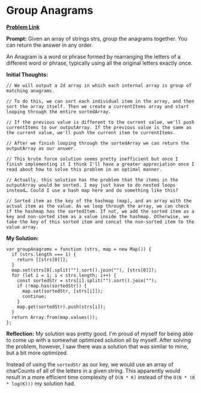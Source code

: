 # Group Anagrams

[**Problem Link**](https://leetcode.com/problems/group-anagrams)

**Prompt:** Given an array of strings strs, group the anagrams together. You can return the answer in any order.

An Anagram is a word or phrase formed by rearranging the letters of a different word or phrase, typically using all the original letters exactly once.

**Initial Thoughts:**

```
// We will output a 2d array in which each internal array is group of matching anagrams.

// To do this, we can sort each individual item in the array, and then sort the array itself. Then we create a currentItems array and start looping through the entire sortedArray.

// If the previous value is different to the current value, we'll push currentItems to our outputArray. If the previous value is the same as the current value, we'll push the current item to currentItems.

// After we finish looping through the sortedArray we can return the outputArray as our answer.

// This brute force solution seems pretty inefficient but once I finish implementing it I think I'll have a greater appreciation once I read about how to solve this problem in an optimal manner.

// Actually, this solution has the problem that the items in the outputArray would be sorted. I may just have to do nested loops instead… Could I use a hash map here and do something like this?

// Sorted item as the key of the hashmap (map), and an array with the actual item as the value. As we loop through the array, we can check if the hashmap has the sortedItem. If not, we add the sorted item as a key and non-sorted item as a value inside the hashmap. Otherwise, we take the key of this sorted item and concat the non-sorted item to the value array.
```

**My Solution:**

```
var groupAnagrams = function (strs, map = new Map()) {
  if (strs.length === 1) {
    return [[strs[0]]];
  }
  map.set(strs[0].split("").sort().join(""), [strs[0]]);
  for (let i = 1; i < strs.length; i++) {
    const sortedStr = strs[i].split("").sort().join("");
    if (!map.has(sortedStr)) {
      map.set(sortedStr, [strs[i]]);
      continue;
    }
    map.get(sortedStr).push(strs[i]);
  }
  return Array.from(map.values());
};
```

**Reflection:** My solution was pretty good. I'm proud of myself for being able to come up with a somewhat optimized solution all by myself. After solving the problem, however, I saw there was a solution that was similar to mine, but a bit more optimized.

Instead of using the `sortedStr` as our key, we would use an array of charCounts of all of the letters in a given string. This apparently would result in a more efficient time complexity of `O(N * K)` instead of the `O(N * (K * log(K)))` my solution had.
